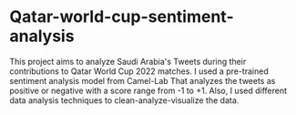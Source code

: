 # Qatar-world-cup-sentiment-analysis
This project aims to analyze Saudi Arabia's Tweets during their contributions to Qatar World Cup 2022 matches.
I used a pre-trained sentiment analysis model from Camel-Lab That analyzes the tweets as positive or negative with a score range from -1 to +1.
Also, I used different data analysis techniques to clean-analyze-visualize the data.
